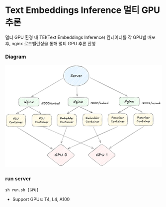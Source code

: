 # Text Embeddings Inference 멀티 GPU 추론
멀티 GPU 환경 내 TEI(Text Embeddings Inference) 컨테이너를 각 GPU별 배포 후, nginx 로드밸런싱을 통해 멀티 GPU 추론 진행

### Diagram
![tei-lb](./tei-lb.png)

### run server
`sh run.sh [GPU]`
- Support GPUs: T4, L4, A100
